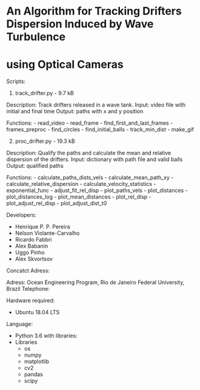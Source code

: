 # An Algorithm for Tracking Drifters Dispersion Induced by Wave Turbulence
# using Optical Cameras

Scripts:

1. track_drifter.py - 9.7 kB

Description: Track drifters released in a wave tank.
Input: video file with initial and final time
Output: paths with x and y position

Functions:
    - read_video
    - read_frame
    - find_first_and_last_frames
    - frames_preproc
    - find_circles
    - find_initial_balls
    - track_min_dist
    - make_gif

2. proc_drifter.py - 19.3 kB

Description: Qualify the paths and calculate the mean
             and relative dispersion of the drifters.
Input: dictionary with path file and valid balls
Output: qualified paths

Functions:
    - calculate_paths_dists_vels
    - calculate_mean_path_xy
    - calculate_relative_dispersion
    - calculate_velocity_statistics
    - exponential_func
    - adjust_fit_rel_disp
    - plot_paths_vels
    - plot_distances
    - plot_distances_log
    - plot_mean_distances
    - plot_rel_disp
    - plot_adjust_rel_disp
    - plot_adjust_dist_t0

Developers:

- Henrique P. P. Pereira
- Nelson Violante-Carvalho
- Ricardo Fabbri
- Alex Babanin
- Uggo Pinho
- Alex Skvortsov

Concatct Adress:

Adress: Ocean Engineering Program, Rio de Janeiro Federal University, Brazil
Telephone: 

Hardware required:

- Ubuntu 18.04 LTS

Language:

- Python 3.6 with libraries:
- Libraries
    - os
    - numpy
    - matplotlib
    - cv2
    - pandas
    - scipy